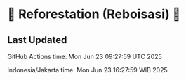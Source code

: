 
# 🌳 Reforestation (Reboisasi) 🌲

## Last Updated

GitHub Actions time: Mon Jun 23 09:27:59 UTC 2025

Indonesia/Jakarta time: Mon Jun 23 16:27:59 WIB 2025
